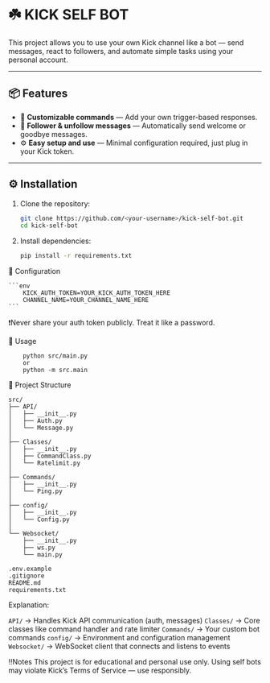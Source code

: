 # ☘️ KICK SELF BOT

This project allows you to use your own Kick channel like a bot — send messages, react to followers, and automate simple tasks using your personal account.

---

## 📦 Features

- 🧩 **Customizable commands** — Add your own trigger-based responses.
- 👋 **Follower & unfollow messages** — Automatically send welcome or goodbye messages.
- ⚙️ **Easy setup and use** — Minimal configuration required, just plug in your Kick token.

---

## ⚙️ Installation

1. Clone the repository:
    ```bash
    git clone https://github.com/<your-username>/kick-self-bot.git
    cd kick-self-bot
    ```
2. Install dependencies:
    ```bash
    pip install -r requirements.txt
    ```

🧪 Configuration

    ```env
        KICK_AUTH_TOKEN=YOUR_KICK_AUTH_TOKEN_HERE
        CHANNEL_NAME=YOUR_CHANNEL_NAME_HERE
    ```
❗Never share your auth token publicly. Treat it like a password.


🚀 Usage
```
    python src/main.py
    or
    python -m src.main
```
📁 Project Structure

```
src/
├── API/
│   ├── __init__.py
│   ├── Auth.py
│   └── Message.py
│
├── Classes/
│   ├── __init__.py
│   ├── CommandClass.py
│   └── Ratelimit.py
│
├── Commands/
│   ├── __init__.py
│   └── Ping.py
│
├── config/
│   ├── __init__.py
│   └── Config.py
│
└── Websocket/
    ├── __init__.py
    ├── ws.py
    └── main.py

.env.example
.gitignore
README.md
requirements.txt
```

Explanation:

``API/`` → Handles Kick API communication (auth, messages)
``Classes/`` → Core classes like command handler and rate limiter
``Commands/`` → Your custom bot commands
``config/`` → Environment and configuration management
``Websocket/`` → WebSocket client that connects and listens to events

‼️Notes
    This project is for educational and personal use only.
    Using self bots may violate Kick’s Terms of Service — use responsibly.
